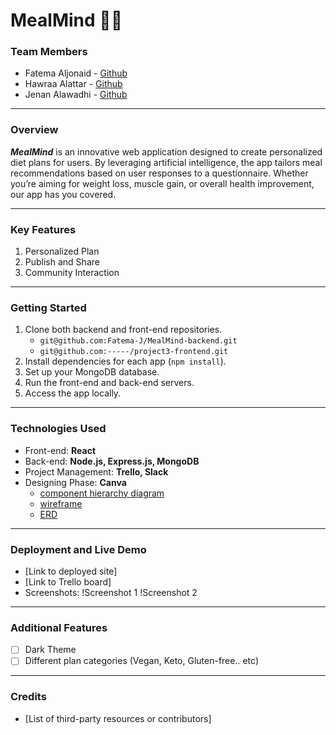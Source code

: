 # MealMind 🥗🍛

### Team Members
- Fatema Aljonaid - [Github](https://github.com/Fatema-J)
- Hawraa Alattar - [Github](https://github.com/hawraalattar)
- Jenan Alawadhi - [Github](https://github.com/jenanalawadhi1)
---

### Overview
***MealMind*** is an innovative web application designed to create personalized diet plans for users. By leveraging artificial intelligence, the app tailors meal recommendations based on user responses to a questionnaire. Whether you’re aiming for weight loss, muscle gain, or overall health improvement, our app has you covered.

---

### Key Features
1. Personalized Plan
2. Publish and Share
3. Community Interaction

---
### Getting Started
1. Clone both backend and front-end repositories.
    - ```git@github.com:Fatema-J/MealMind-backend.git```
    - ```git@github.com:-----/project3-frontend.git```
2. Install dependencies for each app (`npm install`).
3. Set up your MongoDB database.
4. Run the front-end and back-end servers.
5. Access the app locally.
---

### Technologies Used
- Front-end: **React**
- Back-end: **Node.js, Express.js, MongoDB**
- Project Management: **Trello, Slack**
- Designing Phase: **Canva**
    - [component hierarchy diagram](https://www.canva.com/design/DAGHxAJo_jw/vXaIVxrFJjrdfCSdMPg1ng/edit?utm_content=DAGHxAJo_jw&utm_campaign=designshare&utm_medium=link2&utm_source=sharebutton)
    - [wireframe](https://www.canva.com/design/DAGHwsnK8KQ/zjGfQ2WnddJBScql7dDwhg/edit)
    - [ERD](https://www.canva.com/design/DAGHw-wdAdw/ciKQi4I4dDn5z2gQ7BjbNw/edit?utm_content=DAGHw-wdAdw&utm_campaign=designshare&utm_medium=link2&utm_source=sharebutton)

---
### Deployment and Live Demo
- [Link to deployed site]
- [Link to Trello board]
- Screenshots:
  !Screenshot 1
  !Screenshot 2

---
### Additional Features
- [ ] Dark Theme
- [ ] Different plan categories (Vegan, Keto, Gluten-free.. etc)

---
### Credits
- [List of third-party resources or contributors]
